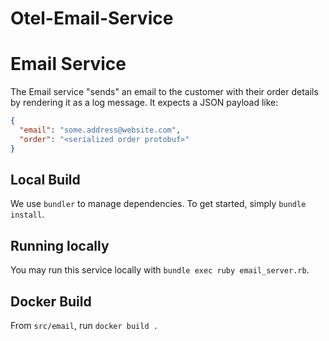 # Otel-Email-Service
# Email Service

The Email service "sends" an email to the customer with their order details by
rendering it as a log message. It expects a JSON payload like:

```json
{
  "email": "some.address@website.com",
  "order": "<serialized order protobuf>"
}
```

## Local Build

We use `bundler` to manage dependencies. To get started, simply `bundle install`.

## Running locally

You may run this service locally with `bundle exec ruby email_server.rb`.

## Docker Build

From `src/email`, run `docker build .`